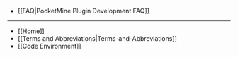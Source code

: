 * [[FAQ|PocketMine Plugin Development FAQ]]
***
* [[Home]]
* [[Terms and Abbreviations|Terms-and-Abbreviations]]
* [[Code Environment]]
